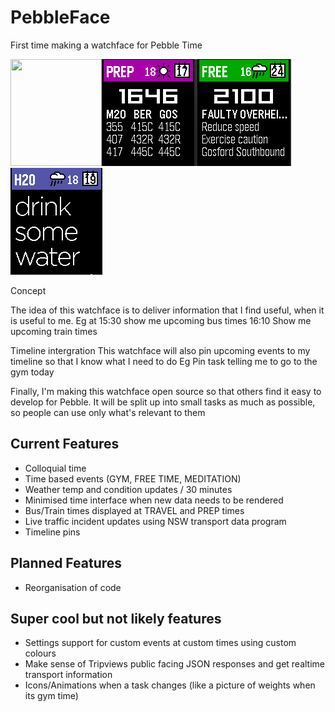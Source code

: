 # PebbleFace
First time making a watchface for Pebble Time


<img src="http://i.imgur.com/oDoHbtf.png" width="146" height="171" /><img src="/resources/images/prep.PNG" width="151" height="171" /><img src="/resources/images/problems.PNG" width="152" height="171" /><img src="/resources/images/water.PNG" width="147" height="171" />



Concept


The idea of this watchface is to deliver information that I find useful, when it is useful to me.
Eg at 15:30 show me upcoming bus times
16:10 Show me upcoming train times


Timeline intergration
This watchface will also pin upcoming events to my timeline so that I know what I need to do
Eg Pin task telling me to go to the gym today


Finally, I'm making this watchface open source so that others find it easy to develop for Pebble. It will be split up into small tasks as much as possible, so people can use only what's relevant to them


## Current Features
+ Colloquial time
+ Time based events (GYM, FREE TIME, MEDITATION)
+ Weather temp and condition updates / 30 minutes
+ Minimised time interface when new data needs to be rendered
+ Bus/Train times displayed at TRAVEL and PREP times
+ Live traffic incident updates using NSW transport data program
+ Timeline pins


## Planned Features
+ Reorganisation of code


## Super cool but not likely features
+ Settings support for custom events at custom times using custom colours
+ Make sense of Tripviews public facing JSON responses and get realtime transport information
+ Icons/Animations when a task changes (like a picture of weights when its gym time)
